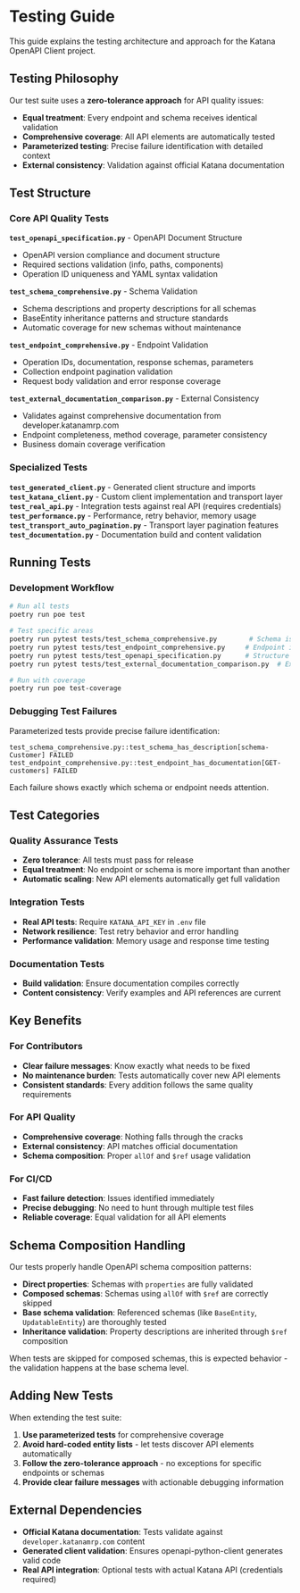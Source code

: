 # Testing Guide

This guide explains the testing architecture and approach for the Katana OpenAPI Client
project.

## Testing Philosophy

Our test suite uses a **zero-tolerance approach** for API quality issues:

- **Equal treatment**: Every endpoint and schema receives identical validation
- **Comprehensive coverage**: All API elements are automatically tested
- **Parameterized testing**: Precise failure identification with detailed context
- **External consistency**: Validation against official Katana documentation

## Test Structure

### Core API Quality Tests

**`test_openapi_specification.py`** - OpenAPI Document Structure

- OpenAPI version compliance and document structure
- Required sections validation (info, paths, components)
- Operation ID uniqueness and YAML syntax validation

**`test_schema_comprehensive.py`** - Schema Validation

- Schema descriptions and property descriptions for all schemas
- BaseEntity inheritance patterns and structure standards
- Automatic coverage for new schemas without maintenance

**`test_endpoint_comprehensive.py`** - Endpoint Validation

- Operation IDs, documentation, response schemas, parameters
- Collection endpoint pagination validation
- Request body validation and error response coverage

**`test_external_documentation_comparison.py`** - External Consistency

- Validates against comprehensive documentation from developer.katanamrp.com
- Endpoint completeness, method coverage, parameter consistency
- Business domain coverage verification

### Specialized Tests

**`test_generated_client.py`** - Generated client structure and imports
**`test_katana_client.py`** - Custom client implementation and transport layer\
**`test_real_api.py`** - Integration tests against real API (requires credentials)
**`test_performance.py`** - Performance, retry behavior, memory usage
**`test_transport_auto_pagination.py`** - Transport layer pagination features
**`test_documentation.py`** - Documentation build and content validation

## Running Tests

### Development Workflow

```bash
# Run all tests
poetry run poe test

# Test specific areas
poetry run pytest tests/test_schema_comprehensive.py        # Schema issues
poetry run pytest tests/test_endpoint_comprehensive.py     # Endpoint issues
poetry run pytest tests/test_openapi_specification.py      # Structure issues
poetry run pytest tests/test_external_documentation_comparison.py  # External consistency

# Run with coverage
poetry run poe test-coverage
```

### Debugging Test Failures

Parameterized tests provide precise failure identification:

```
test_schema_comprehensive.py::test_schema_has_description[schema-Customer] FAILED
test_endpoint_comprehensive.py::test_endpoint_has_documentation[GET-customers] FAILED
```

Each failure shows exactly which schema or endpoint needs attention.

## Test Categories

### Quality Assurance Tests

- **Zero tolerance**: All tests must pass for release
- **Equal treatment**: No endpoint or schema is more important than another
- **Automatic scaling**: New API elements automatically get full validation

### Integration Tests

- **Real API tests**: Require `KATANA_API_KEY` in `.env` file
- **Network resilience**: Test retry behavior and error handling
- **Performance validation**: Memory usage and response time testing

### Documentation Tests

- **Build validation**: Ensure documentation compiles correctly
- **Content consistency**: Verify examples and API references are current

## Key Benefits

### For Contributors

- **Clear failure messages**: Know exactly what needs to be fixed
- **No maintenance burden**: Tests automatically cover new API elements
- **Consistent standards**: Every addition follows the same quality requirements

### For API Quality

- **Comprehensive coverage**: Nothing falls through the cracks
- **External consistency**: API matches official documentation
- **Schema composition**: Proper `allOf` and `$ref` usage validation

### For CI/CD

- **Fast failure detection**: Issues identified immediately
- **Precise debugging**: No need to hunt through multiple test files
- **Reliable coverage**: Equal validation for all API elements

## Schema Composition Handling

Our tests properly handle OpenAPI schema composition patterns:

- **Direct properties**: Schemas with `properties` are fully validated
- **Composed schemas**: Schemas using `allOf` with `$ref` are correctly skipped
- **Base schema validation**: Referenced schemas (like `BaseEntity`, `UpdatableEntity`)
  are thoroughly tested
- **Inheritance validation**: Property descriptions are inherited through `$ref`
  composition

When tests are skipped for composed schemas, this is expected behavior - the validation
happens at the base schema level.

## Adding New Tests

When extending the test suite:

1. **Use parameterized tests** for comprehensive coverage
1. **Avoid hard-coded entity lists** - let tests discover API elements automatically
1. **Follow the zero-tolerance approach** - no exceptions for specific endpoints or
   schemas
1. **Provide clear failure messages** with actionable debugging information

## External Dependencies

- **Official Katana documentation**: Tests validate against `developer.katanamrp.com`
  content
- **Generated client validation**: Ensures openapi-python-client generates valid code
- **Real API integration**: Optional tests with actual Katana API (credentials required)
